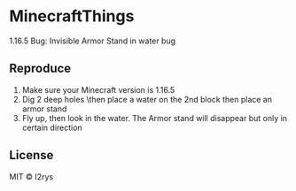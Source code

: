 # MinecraftThings
1.16.5 Bug: Invisible Armor Stand in water bug

## Reproduce

 1. Make sure your Minecraft version is 1.16.5
 2. Dig 2 deep holes \then place a water on the 2nd block then place an armor stand
 3. Fly up, then look in the water. The Armor stand will disappear but only in certain direction

## License
MIT © I2rys
